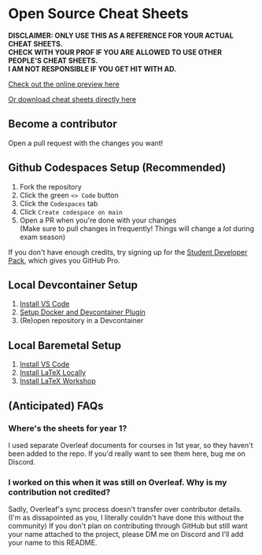 # Open Source Cheat Sheets

**DISCLAIMER: ONLY USE THIS AS A REFERENCE FOR YOUR ACTUAL CHEAT SHEETS.**  
**CHECK WITH YOUR PROF IF YOU ARE ALLOWED TO USE OTHER PEOPLE'S CHEAT SHEETS.**  
**I AM NOT RESPONSIBLE IF YOU GET HIT WITH AD.**

[Check out the online preview here](https://mac-egirls.github.io/oscs)

[Or download cheat sheets directly here](https://github.com/mac-egirls/oscs/releases/tag/latest)

## Become a contributor
Open a pull request with the changes you want!

## Github Codespaces Setup (Recommended)
1. Fork the repository
2. Click the green `<> Code` button
3. Click the `Codespaces` tab
4. Click `Create codespace on main`
5. Open a PR when you're done with your changes  
   (Make sure to pull changes in frequently! Things will change a *lot* during exam season)

If you don't have enough credits,
try signing up for the [Student Developer Pack](https://education.github.com/pack),
which gives you GitHub Pro.

## Local Devcontainer Setup
1. [Install VS Code](https://code.visualstudio.com)
2. [Setup Docker and Devcontainer Plugin](https://code.visualstudio.com/docs/devcontainers/containers)
3. (Re)open repository in a Devcontainer

## Local Baremetal Setup
1. [Install VS Code](https://code.visualstudio.com)
2. [Install LaTeX Locally](https://www.latex-project.org/get)
3. [Install LaTeX Workshop](https://marketplace.visualstudio.com/items?itemName=James-Yu.latex-workshop)

## (Anticipated) FAQs

### Where's the sheets for year 1?
I used separate Overleaf documents for courses in 1st year, so they haven't been added to the repo.
If you'd really want to see them here, bug me on Discord.

### I worked on this when it was still on Overleaf. Why is my contribution not credited?
Sadly, Overleaf's sync process doesn't transfer over contributor details.
(I'm as dissapointed as you, I literally couldn't have done this without the community)
If you don't plan on contributing through GitHub but still want your name attached to the project,
please DM me on Discord and I'll add your name to this README.
